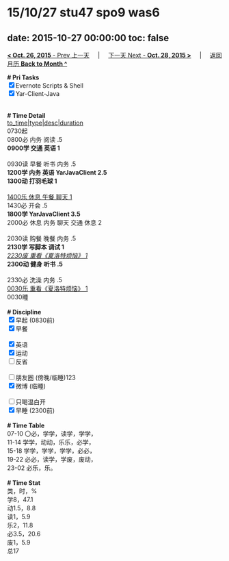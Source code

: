 # 15/10/27 stu47 spo9 was6

date: 2015-10-27 00:00:00
toc: false
---
[**< Oct. 26, 2015** - Prev 上一天](/lifelogs/2015/10/d26.html) &nbsp; &nbsp; | &nbsp; &nbsp; [下一天 Next - **Oct. 28, 2015 >**](/lifelogs/2015/10/d28.html) &nbsp; &nbsp; |  &nbsp; &nbsp; [返回月历 **Back to Month ^**](/lifelogs/2015/10/index.html)
<br/><div><b># Pri Tasks</b></div><div><input checked="true" type="checkbox"/>Evernote Scripts &amp; Shell</div><div><input checked="true" type="checkbox"/>Yar-Client-Java</div><div><br/></div><div><br/></div><div><b># Time Detail</b></div><div><u>to_time|type|desc|duration</u></div><div>0730起</div><div>0800必 内务 阅读 .5</div><div><b>0900学 交通 英语 1</b></div><div><br/></div><div>0930读 早餐 听书 内务 .5</div><div><b>1200学 内务 英语 YarJavaClient 2.5</b></div><div><b>1300动 打羽毛球 1</b></div><div><br/></div><div><u>1400乐 休息 午餐 聊天 1</u></div><div>1430必 开会 .5</div><div><b>1800学 YarJavaClient 3.5</b></div><div>2000必 休息 内务 聊天 交通 休息 2</div><div><br/></div><div>2030读 购餐 晚餐 内务 .5</div><div><b>2130学 写脚本 调试 1</b></div><div><u><i>2230废 重看《夏洛特烦恼》 1</i></u></div><div><b>2300动 健身 听书 .5</b></div><div><br/></div><div>2330必 洗澡 内务 .5</div><div><u>0030乐 重看《夏洛特烦恼》 1</u></div><div>0030睡</div><div><br/></div><div><b># Discipline</b></div><div><input checked="true" type="checkbox"/>早起 (0830前)</div><div><input checked="true" type="checkbox"/>早餐</div><div><br/></div><div><input checked="true" type="checkbox"/>英语</div><div><input checked="true" type="checkbox"/>运动</div><div><input type="checkbox"/>反省</div><div><br/></div><div><input type="checkbox"/>朋友圈 (傍晚/临睡)123</div><div><input checked="true" type="checkbox"/>微博 (临睡)</div><div><br/></div><div><input type="checkbox"/>只喝温白开</div><div><input checked="true" type="checkbox"/>早睡 (2300前)</div><div><br/></div><div><b># Time Table</b></div><div>07-10 〇必，学学，读学，学学，</div><div>11-14 学学，动动，乐乐，必学，</div><div>15-18 学学，学学，学学，必必，</div><div>19-22 必必，读学，学废，废动，</div><div>23-02 必乐，乐。</div><div><br/></div><div><b># Time Stat</b></div><div>类，时，%</div><div>学8，47.1</div><div>动1.5，8.8</div><div>读1，5.9</div><div>乐2，11.8</div><div>必3.5，20.6</div><div>废1，5.9</div><div>总17</div><div><br/></div><div><br/></div>
